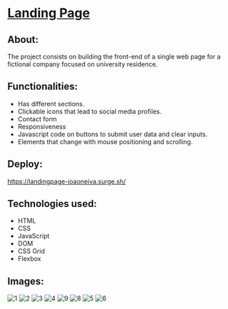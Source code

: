 # [Landing Page](https://landingpage-joaoneiva.surge.sh/)

## About:
The project consists on building the front-end of a single web page for a fictional company focused on university residence.

## Functionalities:
- Has different sections.
- Clickable icons that lead to social media profiles.
- Contact form
- Responsiveness
- Javascript code on buttons to submit user data and clear inputs.
- Elements that change with mouse positioning and scrolling.

## Deploy:
https://landingpage-joaoneiva.surge.sh/

## Technologies used:
- HTML
- CSS
- JavaScript
- DOM
- CSS Grid
- Flexbox

## Images:

![1](https://user-images.githubusercontent.com/122841627/235406701-1453f696-ae0a-4295-931b-21586d5f1321.JPG)
![2](https://user-images.githubusercontent.com/122841627/235406704-6df7b26f-7f2e-439d-a520-665fc2fc9114.JPG)
![3](https://github.com/ojoaoneiva/projeto-landing-page/assets/122841627/f0d0b775-c1c8-4411-b9fd-13ed78a00a78)
![4](https://github.com/ojoaoneiva/projeto-landing-page/assets/122841627/95800389-ebb2-4ca7-925c-f398e581a2fc)
![9](https://github.com/ojoaoneiva/projeto-landing-page/assets/122841627/2c9c549f-b7bf-43f1-839b-b3c3c9c3e4b7)
![8](https://github.com/ojoaoneiva/projeto-landing-page/assets/122841627/1cdda274-855d-4ef4-b65f-7650f26cd187)
![5](https://github.com/ojoaoneiva/projeto-landing-page/assets/122841627/694c8a4d-e361-4882-ad07-e59ea7b0eaca)
![6](https://github.com/ojoaoneiva/projeto-landing-page/assets/122841627/9ac86c2e-4d45-4e21-8652-75b61aac7f55)

